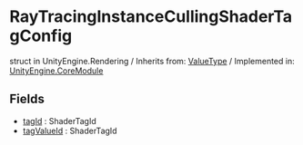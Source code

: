 # RayTracingInstanceCullingShaderTagConfig
struct in UnityEngine.Rendering
 / Inherits from: <a href="https://docs.unity3d.com/6000.0/Documentation/ScriptReference/ValueType.html">ValueType</a> / Implemented in: <a href="https://docs.unity3d.com/6000.0/Documentation/ScriptReference/UnityEngine.CoreModule.html">UnityEngine.CoreModule</a>

## Fields
- <a href="https://docs.unity3d.com/6000.0/Documentation/ScriptReference/RayTracingInstanceCullingShaderTagConfig-tagId.html">tagId</a> : ShaderTagId
- <a href="https://docs.unity3d.com/6000.0/Documentation/ScriptReference/RayTracingInstanceCullingShaderTagConfig-tagValueId.html">tagValueId</a> : ShaderTagId
